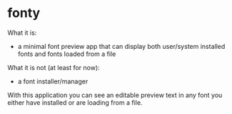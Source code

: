 # fonty

What it is:
- a minimal font preview app that can display both user/system installed fonts and fonts loaded from a file

What it is not (at least for now):
- a font installer/manager

With this application you can see an editable preview text in any font you either have installed or are loading from a file.
